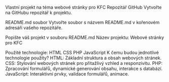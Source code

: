 Vlastní projekt na téma webové stránky pro KFC
Repozitář GitHub
Vytvořte na GitHubu repozitář k projektu.

README.md soubor
Vytvořte soubor s názvem README.md v kořenovém adresáři vašeho repozitáře.

Popište váš projekt v souboru README.md
Název projektu:
Webové stránky pro KFC

Použité technologie:
HTML
CSS
PHP
JavaScript
K čemu budou jednotlivé technologie použity?
HTML: Základní struktura a obsah webových stránek.
CSS: Stylování webových stránek pro přitažlivý vzhled a responzivitu.
PHP: Zpracování formulářů, dynamické generování obsahu, interakce s databází.
JavaScript: Interaktivní prvky, validace formulářů, animace.
